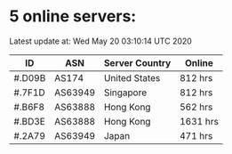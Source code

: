 # 5 online servers:

Latest update at: Wed May 20 03:10:14 UTC 2020

| ID | ASN | Server Country | Online |
| -- | --- | -------------- | ------ |
| #.D09B | AS174 | United States | 812 hrs |
| #.7F1D | AS63949 | Singapore | 812 hrs |
| #.B6F8 | AS63888 | Hong Kong | 562 hrs |
| #.BD3E | AS63888 | Hong Kong | 1631 hrs |
| #.2A79 | AS63949 | Japan | 471 hrs |

